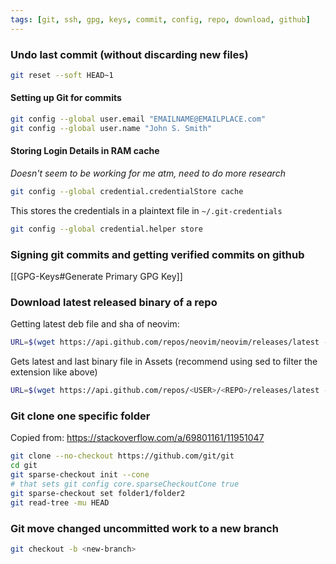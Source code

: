 ```yaml
---
tags: [git, ssh, gpg, keys, commit, config, repo, download, github]
---
```


### Undo last commit (without discarding new files)
```bash
git reset --soft HEAD~1
```
#### Setting up Git for commits
```bash
git config --global user.email "EMAILNAME@EMAILPLACE.com"
git config --global user.name "John S. Smith"
```

#### Storing Login Details in RAM cache
*Doesn't seem to be working for me atm, need to do more research*
```bash
git config --global credential.credentialStore cache
```

This stores the credentials in a plaintext file in `~/.git-credentials`
```bash
git config --global credential.helper store
```

### Signing git commits and getting verified commits on github
[[GPG-Keys#Generate Primary GPG Key]]

### Download latest released binary of a repo
Getting latest deb file and sha of neovim: 
```bash
URL=$(wget https://api.github.com/repos/neovim/neovim/releases/latest -O - | awk -F \" -v RS="," '/browser_download_url/ {print $(NF-1)}'| sed '/.deb/!d'); wget $URL
```

Gets latest and last binary file in Assets (recommend using sed to filter the extension like above)
```bash
URL=$(wget https://api.github.com/repos/<USER>/<REPO>/releases/latest -O - | awk -F \" -v RS="," '/browser_download_url/ {print $(NF-1)}'); wget $URL -O $(basename "$URL")
```

### Git clone one specific folder
Copied from: https://stackoverflow.com/a/69801161/11951047
```bash
git clone --no-checkout https://github.com/git/git
cd git
git sparse-checkout init --cone
# that sets git config core.sparseCheckoutCone true
git sparse-checkout set folder1/folder2
git read-tree -mu HEAD
```

### Git move changed uncommitted work to a new branch
```bash
git checkout -b <new-branch>
```